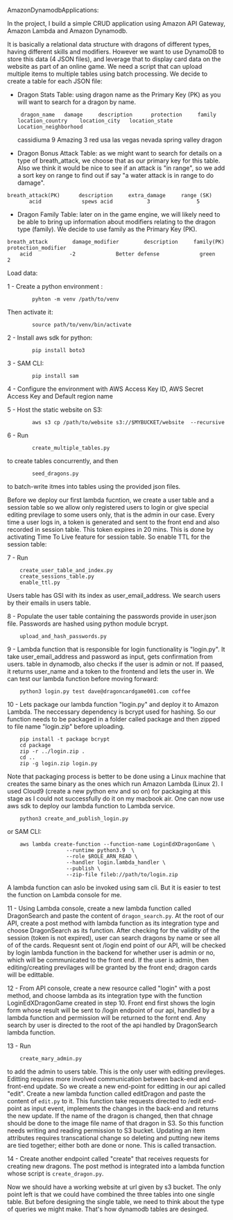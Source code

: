 AmazonDynamodbApplications:

In the project, I build a simple CRUD application using Amazon API Gateway, Amazon Lambda and Amazon Dynamodb. 

It is basically a relational data structure with dragons of different types, having different skills and modifiers. However we want to use DynamoDB to store this data (4 JSON files), and leverage that to display card data on the website as part of an online game. We need a script that can upload multiple items to multiple tables using batch processing. We decide to create a table for each JSON file:

   - Dragon Stats Table: using dragon name as the Primary Key (PK) as you will want to search for a dragon by name.

    	  dragon_name   damage     description      protection     family     location_country    location_city   location_state    Location_neighborhood
 	    cassidiuma     9          Amazing            3           red            usa               las vegas        nevada         spring valley dragon


   - Dragon Bonus Attack Table: as we might want to search for details on a type of breath_attack, we choose that as our primary key for this table. Also we think it would be nice to see if an attack is "in range", so we add a sort key on range to find out if say "a water attack is in range to do damage".

	breath_attack(PK)      description     extra_damage     range (SK)
	       acid             spews acid           3               5


   - Dragon Family Table: later on in the game engine, we will likely need to be able to bring up information about modifiers relating to the dragon type (family). We decide to use family as the Primary Key (PK).

	breath_attack		 damage_modifier		description		family(PK) 	protection_modifier
	    acid			-2		       Better defense             green                  2


Load data: 
	
   1 - Create a python environment :
   
			pyhton -m venv /path/to/venv 
Then activate it: 

			source path/to/venv/bin/activate
	
   2 - Install aws sdk for python:
    
			pip install boto3
			
   3 - SAM CLI: 
   
			pip install sam
			
   4 - Configure the environment with AWS Access Key ID, AWS Secret Access Key and Default region name 
   
   5 - Host the static website on S3: 
   
			aws s3 cp /path/to/website s3://$MYBUCKET/website  --recursive
   6 - Run 
   	
			create_multiple_tables.py 
to create tables concurrently, and then 

			seed_dragons.py 
to batch-write itmes into tables using the provided json files.

Before we deploy our first lambda fucntion, we create a user table and a session table so we allow only registered users to login or give special editing previlage to some users only, that is the admin in our case. Every time a user logs in, a token is generated and sent to the front end and also recorded in session table. This token expires in 20 mins. This is done by activating Time To Live feature for session table. So enable TTL for the session table:

   7 - Run
   
	    create_user_table_and_index.py
	    create_sessions_table.py
	    enable_ttl.py
	    
Users table has GSI with its index as user_email_address. We search users by their emails in users table. 

   8 - Populate the user table containing the passwords provide in user.json file. Passwords are hashed using python module bcrypt. 
   	
	    upload_and_hash_passwords.py
	    
   9 - Lambda function that is responsible for login functionality is "login.py". It take user_email_address and password as input, gets confirmation from 
   users. table in dynamodb, also checks if the user is admin or not. If paased, it returns user_name and a token to the frontend and lets the user in. We 
   can test our lambda function before moving forward: 
   
   	    python3 login.py test dave@dragoncardgame001.com coffee
	
   10 - Lets package our lambda function "login.py" and deploy it to Amazon Lambda. The neccessary dependency is bcrypt used for hashing. So our function needs to be packaged in a folder called package and then zipped to file name "login.zip" before uploading.
   
   		pip install -t package bcrypt
		cd package
		zip -r ../login.zip .
		cd ..
		zip -g login.zip login.py
		
Note that packaging process is better to be done using a Linux machine that creates the same binary as the ones which run Amazon Lambda (Linux 2). I used 
Cloud9 (create a new python env and so on) for packaging at this stage as I could not successfully do it on my macbook air. One can now use aws sdk to 
deploy our lambda function to Lambda service. 

		python3 create_and_publish_login.py
or SAM CLI:

	 	aws lambda create-function --function-name LoginEdXDragonGame \
					   --runtime python3.9  \
					   --role $ROLE_ARN_READ \
					   --handler login.lambda_handler \
					   --publish \
					   --zip-file fileb://path/to/login.zip
A lambda function can aslo be invoked using sam cli. But it is easier to test the function on Lambda console for me.
   
   11 - Using Lambda console, create a new lambda function called DragonSearch and paste the content of `dragon_search.py`. At the root of our API, create 
   a post method with lambda function as its integration type and choose DragonSearch as its function. After checking for the validity of the session 
   (token is not expired), user can search dragons by name or see all of of the cards. Requesnt sent ot /login end point of our API, will be checked by 
   login lambda function in the backend for whether user is admin or no, which will be communicated to the front end. If the user is admin, then 
   editing/creating previlages will be granted by the front end; dragon cards will be edittable. 

   12 - From API console, create a new resource called "login" with a post method, and choose lambda as its integration type with the function 
   LoginEdXDragonGame created in step 10. Front end first shows the login form whose result will be sent to /login endpoint of our api, handled by a 
   lambda function and permission will be returned to the fornt end. Any search by user is directed to the root of the api handled by DragonSearch lambda 
   function.
  
   13 - Run
   
		create_mary_admin.py
   to add the admin to users table. This is the only user with editing previleges. Editting requires more involved communication between back-end and 
   front-end update. So we create a new end-point for editting in our api called "edit". Create a new lambda function called editDragon and paste the 
   content of `edit.py` to it. This function take requests directed to /edit end-point as input event, implements the changes in the back-end and returns 
   the new update. If the name of the dragon is changed, then that chnage should be done to the image file name of that dragon in S3. So this function 
   needs writing and reading permission to S3 bucket. Updating an item attributes requires transcational change so deleting and putting new items are tied 
   together; either both are done or none. This is called transaction. 
   
   14 - Create another endpoint called "create" that receives requests for creating new dragons. The post method is integrated into a lambda function 
   whose script is `create_dragon.py`.
  
 Now we should have a working website at url given by s3 bucket. The only point left is that we could have combined the three tables into one single 
 table. But before designing the single table, we need to think about the type of queries we might make. That's how dynamodb tables are desinged.  
  



